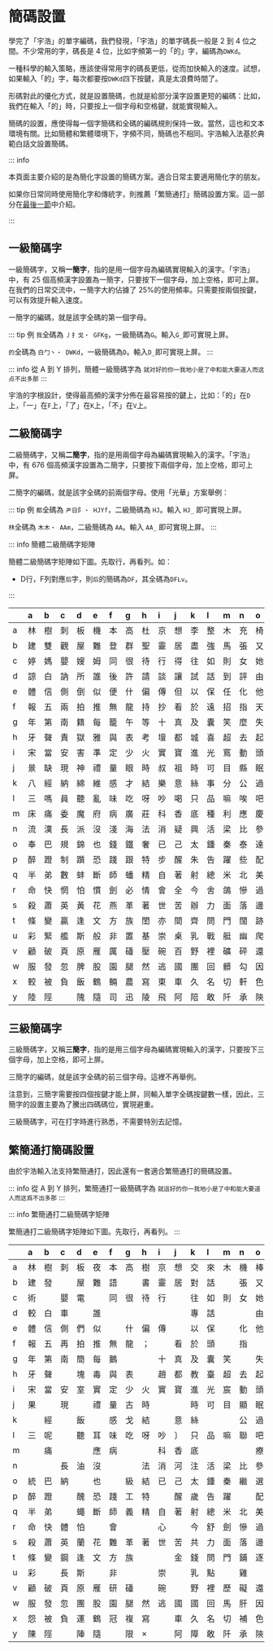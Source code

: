 # 簡碼設置

學完了「宇浩」的單字編碼，我們發現，「宇浩」的單字碼長一般是 2 到 4 位之間。不少常用的字，碼長是 4 位，比如字頻第一的「的」字，編碼為`DWKd`。

一種科學的輸入策略，應該使得常用字的碼長更低，從而加快輸入的速度。試想，如果輸入「的」字，每次都要按`DWKd`四下按鍵，真是太浪費時間了。

形碼對此的優化方式，就是設置簡碼，也就是給部分漢字設置更短的編碼：比如，我們在輸入「的」時，只要按上一個字母和空格鍵，就能實現輸入。

簡碼的設置，應使得每一個字簡碼和全碼的編碼規則保持一致。當然，這也和文本環境有關。比如簡體和繁體環境下，字頻不同，簡碼也不相同。宇浩輸入法基於典範白話文設置簡碼。

::: info

本頁面主要介紹的是為簡化字設置的簡碼方案。適合日常主要適用簡化字的朋友。

如果你日常同時使用簡化字和傳統字，則推薦「繁簡通打」簡碼設置方案。這一部分在[最後一節](#繁簡通打簡碼設置)中介紹。

:::

## 一級簡碼字

一級簡碼字，又稱**一簡字**，指的是用一個字母為編碼實現輸入的漢字。「宇浩」中，有 25 個高頻漢字設置為一簡字，只要按下一個字母，加上空格，即可上屏。在我們的日常交流中，一簡字大約佔據了 25%的使用頻率。只需要按兩個按鍵，可以有效提升輸入速度。

一簡字的編碼，就是該字全碼的第一個字母。

::: tip 例
`我`全碼為 `丿扌戈・ GFKg`，一級簡碼為`G`。輸入`G_`即可實現上屏。  

`的`全碼為 `白⼓丶・ DWKd`，一級簡碼為`D`。輸入`D_`即可實現上屏。
:::

::: info 從 A 到 Y 排列，簡體一級簡碼字為
`就对好的你一我地小是了中和能大要道人而这点不出多那`
:::

宇浩的字根設計，使得最高頻的漢字分佈在最容易按的鍵上，比如：「的」在`D`上，「一」在`F`上，「了」在`K`上，「不」在`V`上。

## 二級簡碼字

二級簡碼字，又稱**二簡字**，指的是用兩個字母為編碼實現輸入的漢字。「宇浩」中，有 676 個高頻漢字設置為二簡字，只要按下兩個字母，加上空格，即可上屏。

二簡字的編碼，就是該字全碼的前兩個字母。使用「光華」方案舉例：

::: tip 例
`都`全碼為 `耂日阝・ HJYf`，二級簡碼為 `HJ`。輸入 `HJ_` 即可實現上屏。  

`林`全碼為 `木木・ AAm`，二級簡碼為 `AA`。輸入 `AA_` 即可實現上屏。
:::

::: info 簡體二級簡碼字矩陣

簡體二級簡碼字矩陣如下圖。先取行，再看列。如：

- D行，F列對應`后`字，則`后`的簡碼為`DF`，其全碼為`DFLv`。

:::

|    | a   | b   | c   | d   | e   | f   | g   | h   | i   | j   | k   | l   | m   | n   | o   | p   | q   | r   | s   | t   | u   | v   | w   | x   | y   | z   |
|:---|:----|:----|:----|:----|:----|:----|:----|:----|:----|:----|:----|:----|:----|:----|:----|:----|:----|:----|:----|:----|:----|:----|:----|:----|:----|:----|
| a  | 林  | 樹  | 刺  | 板  | 機  | 本  | 高  | 杜  | 京  | 想  | 李  | 整  | 木  | 充  | 椅  | 株  | 樣  | 槍  | 模  | 格  | 市  | 杯  | 擊  | 棟  | 楊  |     |
| b  | 建  | 雙  | 觀  | 屋  | 難  | 登  | 群  | 聖  | 靈  | 居  | 盡  | 強  | 馬  | 張  | 又  | 皮  | 彈  | 驗  | 通  | 駭  | 引  | 頗  | 屈  | 歡  | 言  |     |
| c  | 婷  | 媽  | 嬰  | 嫂  | 姆  | 同  | 很  | 待  | 行  | 得  | 往  | 如  | 則  | 女  | 她  | 露  | 賺  | 內  | 剛  | 敗  | 貼  | 雨  | 購  | 徹  | 娜  |     |
| d  | 諒  | 白  | 訥  | 所  | 誰  | 後  | 許  | 請  | 談  | 讓  | 試  | 話  | 到  | 評  | 由  | 片  | 說  | 認  | 謀  | 該  | 謠  | 謂  | 調  | 向  | 幫  | 至  |
| e  | 體  | 信  | 側  | 倒  | 似  | 便  | 什  | 偏  | 傳  | 但  | 以  | 保  | 任  | 化  | 他  | 件  | 伴  | 價  | 風  | 們  | 在  | 偶  | 有  | 像  | 億  | 𠂇  |
| f  | 報  | 五  | 兩  | 拍  | 推  | 無  | 龍  | 持  | 抄  | 看  | 於  | 遠  | 招  | 指  | 天  | 正  | 來  | 勢  | 手  | 擠  | 搖  | 畫  | 萬  | 死  | 揚  |     |
| g  | 年  | 第  | 南  | 籍  | 每  | 籠  | 午  | 等  | 十  | 真  | 及  | 囊  | 笑  | 麼  | 失  | 延  | 氣  | 答  | 舞  | 簡  | 怎  | 箅  | 筋  | 索  | 賣  | 竹  |
| h  | 牙  | 聲  | 責  | 獄  | 雅  | 與  | 表  | 考  | 壇  | 都  | 城  | 喜  | 超  | 去  | 起  | 址  | 幸  | 志  | 士  | 房  | 狐  | 壞  | 靜  | 壺  | 場  | 走  |
| i  | 宋  | 當  | 安  | 害  | 準  | 定  | 少  | 火  | 實  | 寶  | 進  | 光  | 窵  | 動  | 頭  | 空  | 爛  | 二  | 寒  | 家  | 常  | 煩  | 煙  | 次  | 煬  |     |
| j  | 景  | 缺  | 現  | 神  | 禮  | 量  | 眼  | 時  | 叔  | 祖  | 時  | 可  | 目  | 縣  | 眠  | 星  | 且  | 日  | 示  | 故  | 顯  | 上  | 明  | 下  | 曰  | 早  |
| k  | 八  | 經  | 納  | 綿  | 維  | 感  | 才  | 結  | 樂  | 意  | 絲  | 事  | 分  | 公  | 過  | 紅  | 繼  | 給  | 為  | 孩  | 站  | 留  | 約  | 絕  | 成  | 子  |
| l  | 三  | 嗎  | 員  | 聽  | 亂  | 味  | 吃  | 呀  | 吵  | 喝  | 只  | 品  | 嘛  | 唉  | 吧  | 嘴  | 雖  | 哈  | 別  | 敵  | 忠  | 口  | 叫  | 吹  | 啊  |     |
| m  | 床  | 痛  | 委  | 魔  | 府  | 病  | 廣  | 莊  | 科  | 香  | 底  | 種  | 利  | 應  | 慶  | 疵  | 千  | 座  | 度  | 疼  | 店  | 重  | 烏  | 稱  | 癮  | 豸  |
| n  | 流  | 漢  | 長  | 派  | 沒  | 淺  | 海  | 法  | 消  | 疑  | 興  | 活  | 梁  | 比  | 參  | 酒  | 平  | 滑  | 水  | 遊  | 浮  | 源  | 熊  | 學  | 幻  |     |
| o  | 奉  | 巴  | 規  | 錦  | 也  | 錢  | 鐵  | 奢  | 已  | 己  | 太  | 鍾  | 秦  | 泰  | 達  | 鏢  | 夾  | 忌  | 錯  | 改  | 套  | 奮  | 鑰  | 民  | 錒  | 之  |
| p  | 醉  | 蹬  | 制  | 躓  | 恐  | 踐  | 跟  | 特  | 步  | 醒  | 朱  | 告  | 躍  | 些  | 配  | 酷  | 蹲  | 齡  | 生  | 路  | 踩  | 項  | 先  | 西  | 邛  | 足  |
| q  | 半  | 弟  | 數  | 蚌  | 斷  | 師  | 蟠  | 精  | 自  | 著  | 射  | 總  | 米  | 北  | 美  | 差  | 首  | 息  | 身  | 遂  | 普  | 獸  | 前  | 將  | 羊  |     |
| r  | 命  | 快  | 惘  | 怕  | 慣  | 劍  | 必  | 情  | 會  | 全  | 今  | 舍  | 鴿  | 慘  | 過  | 性  | 悅  | 從  | 懂  | 忙  | 個  | 懷  | 瓦  | 慚  | 憶  |     |
| s  | 殺  | 蕭  | 英  | 黃  | 花  | 燕  | 革  | 著  | 世  | 苦  | 辦  | 力  | 面  | 落  | 邊  | 茜  | 蔣  | 茶  | 蘇  | 芒  | 藍  | 苗  | 散  | 帶  | 用  |     |
| t  | 條  | 變  | 贏  | 逢  | 文  | 方  | 族  | 閨  | 亦  | 間  | 齊  | 問  | 門  | 闊  | 跡  | 銑  | 蠻  | 閃  | 務  | 放  | 處  | 備  | 望  | 閻  | 闞  |     |
| u  | 彩  | 緊  | 艦  | 斯  | 般  | 非  | 置  | 基  | 崇  | 桌  | 乳  | 戰  | 艇  | 幽  | 爬  | 髭  | 其  | 慮  | 山  | 峰  | 虛  | 岸  | 期  | 愛  | 崡  | 爪  |
| v  | 顧  | 破  | 頁  | 原  | 雁  | 厲  | 磻  | 壓  | 碗  | 百  | 野  | 裡  | 礦  | 砰  | 還  | 硒  | 碰  | 思  | 男  | 田  | 廝  | 羽  | 礎  | 確  | 乭  |     |
| w  | 服  | 發  | 忽  | 脾  | 股  | 園  | 腿  | 然  | 逃  | 國  | 團  | 回  | 髒  | 勾  | 因  | 勝  | 脫  | 兒  | 脅  | 收  | 圜  | 甸  | 四  | 脆  | 月  |     |
| x  | 較  | 被  | 負  | 飯  | 鶴  | 輛  | 農  | 寫  | 東  | 車  | 久  | 名  | 切  | 軒  | 色  | 鰾  | 鮮  | 輪  | 解  | 魴  | 外  | 魚  | 袍  | 軍  | 衤  |     |
| y  | 陸  | 陘  |     | 隗  | 隨  | 司  | 迅  | 陵  | 飛  | 阿  | 陪  | 敢  | 阡  | 承  | 陝  | 蛋  | 隧  | 隊  | 陑  | 防  | 阽  | 陌  | 陰  | 陣  | 書  |     |

## 三級簡碼字

三級簡碼字，又稱**三簡字**，指的是用三個字母為編碼實現輸入的漢字，只要按下三個字母，加上空格，即可上屏。

三簡字的編碼，就是該字全碼的前三個字母。這裡不再舉例。

注意到，三簡字需要按四個按鍵才能上屏，同輸入單字全碼按鍵數一樣，因此，三簡字的設置主要為了騰出四碼碼位，實現避重。

三級簡碼字，可在打字時進行熟悉，不需要特別去記憶。

## 繁簡通打簡碼設置

由於宇浩輸入法支持繁簡通打，因此還有一套適合繁簡通打的簡碼設置。

::: info 從 A 到 Y 排列，繁簡通打一級簡碼字為
`就這好的你一我地小是了中和能大要道人而这爲不出多那`
:::

::: info 繁簡通打二級簡碼字矩陣

繁簡通打二級簡碼字矩陣如下圖。先取行，再看列。
:::

|    | a   | b   | c   | d   | e   | f   | g   | h   | i   | j   | k   | l   | m   | n   | o   | p   | q   | r   | s   | t   | u   | v   | w   | x   | y   | z   |
|:---|:----|:----|:----|:----|:----|:----|:----|:----|:----|:----|:----|:----|:----|:----|:----|:----|:----|:----|:----|:----|:----|:----|:----|:----|:----|:----|
| a  | 林  | 樹  | 刺  | 板  | 夜  | 本  | 高  | 樹  | 京  | 想  | 交  | 來  | 木  | 機  | 棒  | 標  | 樣  | 雜  | 模  | 格  | 市  | 裡  | 擊  | 枕  | 楊  |     |
| b  | 建  | 發  |     | 屋  | 難  | 語  |     | 書  | 靈  | 居  | 對  | 話  |     | 張  | 又  | 皮  | 説  | 論  |     | 該  | 引  | 謂  |     | 歡  | 言  |     |
| c  | 術  |     | 嬰  | 電  |     | 同  | 很  | 待  | 行  |     | 往  | 如  | 則  | 女  | 她  | 露  | 剛  | 內  | 剛  | 敗  | 貼  | 雨  | 媽  | 衡  | 娜  |     |
| d  | 較  | 白  | 車  |     | 誰  |     |     |     |     |     | 專  | 話  |     |     | 由  | 片  | 說  | 認  |     | 該  |     | 謂  |     | 向  | 幫  | 至  |
| e  | 體  | 信  | 側  | 們  | 似  |     | 什  | 偏  | 傳  |     | 以  | 保  |     | 化  | 他  | 件  | 伴  | 偷  | 風  | 們  | 在  | 優  | 有  | 像  | 億  | 𠂇  |
| f  | 報  | 五  | 再  | 拍  | 推  | 無  | 龍  | ；  |     | 看  | 於  | 頭  |     | 指  |     | 正  | 來  | 勢  | 手  | 擠  | 兩  | 畫  | 未  | 死  | 揚  |     |
| g  | 年  | 第  | 南  | 簡  | 每  | 鵝  |     |     | 十  | 真  | 及  | 囊  | 笑  |     | 失  | 延  |     | 答  | 無  | 簡  | 怎  | 箅  | 筋  | 索  | 賣  | 竹  |
| h  | 牙  | 聲  |     | 塊  | 毒  | 與  | 表  |     | 趙  | 都  | 教  | 臺  | 超  | 去  | 起  | 址  |     | 志  | 士  |     | 獨  | 壞  | 青  | 坎  | 場  | 走  |
| i  | 宋  | 當  | 安  | 室  | 實  | 定  | 少  | 火  | 實  | 寶  | 進  | 光  | 宸  | 動  | 頭  | 空  | 窮  | 二  |     | 家  | 常  |     | 察  |     | 煬  |     |
| j  | 果  |     | 現  |     | 禮  | 量  | 古  | 時  |     |     | 時  | 可  | 目  | 顯  | 眠  | 星  | 且  | 日  | 示  | 故  | 環  | 上  |     | 下  | 曰  | 早  |
| k  |     | 經  |     | 飯  |     | 感  | 戈  | 結  |     | 意  | 絲  |     |     | 公  | 過  | 式  | 繼  | 入  |     | 孩  | 站  |     |     |     | 成  | 子  |
| l  | 三  | 呢  |     | 聽  | 耳  | 味  | 吃  | 呀  | 吵  | 〕  | 只  | 品  | 嘛  | 聯  | 吧  | 嘴  | 雖  | 哈  |     | 敵  | 忠  | 口  |     | 吹  | 啊  |     |
| m  |     | 痛  |     |     | 應  | 病  |     |     | 科  | 香  | 底  |     |     |     | 療  | 穢  | 千  |     | 度  | 疼  | 店  | 動  |     | 移  |     | 豸  |
| n  |     |     | 長  | 油  | 沒  |     |     | 法  | 消  | 河  | 注  | 活  | 梁  | 比  | 參  | 酒  | 平  | 染  | 水  | 遊  | 浮  | 源  | 沒  | 學  | 幻  |     |
| o  | 統  | 巴  | 納  |     | 也  |     | 級  | 結  | 已  | 己  | 太  | 鍾  | 秦  | 繼  | 選  | 紅  | 夾  | 給  | 錯  | 改  | 套  | 細  | 約  | 民  | 錒  | 之  |
| p  | 醉  | 蹬  |     | 醜  | 恐  | 踐  | 工  | 特  |     | 醒  | 歲  | 告  | 躍  |     | 配  | 酷  | 蹲  | 齡  | 生  | 路  | 蹈  | 項  | 物  | 西  |     | 足  |
| q  | 半  | 弟  |     | 蠅  | 斷  | 師  | 義  | 精  | 自  | 著  | 射  | 總  | 米  | 北  | 美  | 差  | 首  | 息  | 身  | 蜂  | 並  | 鼻  | 前  | 將  | 羊  |     |
| r  | 命  | 快  | 體  | 怕  |     | 會  |     |     | 心  |     | 今  | 舒  | 劍  | 慘  | 過  | 性  | 悅  | 從  | 懂  | 忙  | 個  | 懷  | 瓦  | 懈  | 憶  |     |
| s  | 殺  | 蕭  | 英  | 蘭  | 花  | 難  | 革  | 著  | 世  | 苦  | 共  | 力  | 面  | 落  | 邊  | 蘋  | 蔣  |     | 華  | 荒  | 菜  | 萬  | 散  | 帶  | 用  |     |
| t  | 條  | 變  | 鋼  | 逢  | 文  | 方  | 族  |     |     | 金  | 錢  | 問  | 門  | 鋪  | 逐  | 鑽  | 蠻  | 於  | 錯  | 放  | 處  | 備  |     | 銘  | 闞  |     |
| u  | 彩  |     | 長  | 斯  |     | 非  |     |     | 崇  |     | 乳  | 點  |     | 雞  |     | 髭  | 其  | 悲  | 山  | 處  | 虛  | 岸  | 期  | 受  | 崡  | 爪  |
| v  | 顧  | 破  | 頁  | 原  | 雁  | 研  | 磻  |     | 碗  |     | 野  | 裡  | 歷  | 礙  | 還  | 硃  | 碰  | 界  |     | 田  |     |     | 憂  |     | 乭  |     |
| w  | 服  | 發  | 忽  | 團  | 股  | 園  | 腿  | 然  | 逃  | 國  | 國  | 回  | 馬  | 肝  | 因  | 勝  | 脫  | 兒  | 臟  | 收  | 脹  | 膠  | 四  | 脆  | 月  |     |
| x  | 怨  | 被  | 負  | 運  | 鶴  | 冠  | 複  | 寫  |     | 車  | 久  | 名  | 切  | 補  | 色  | 鰾  | 欠  | 輪  | 解  | 魴  | 外  |     | 頓  |     | 衤  |     |
| y  | 陳  | 陘  |     | 陣  | 隨  |     | 限  | ×   |     | 阿  | 障  | 敢  | 阡  | 承  | 陝  | 蛋  | 隊  | 除  | 陑  | 防  | 隱  | 陌  | 際  | 陣  | 書  |     |